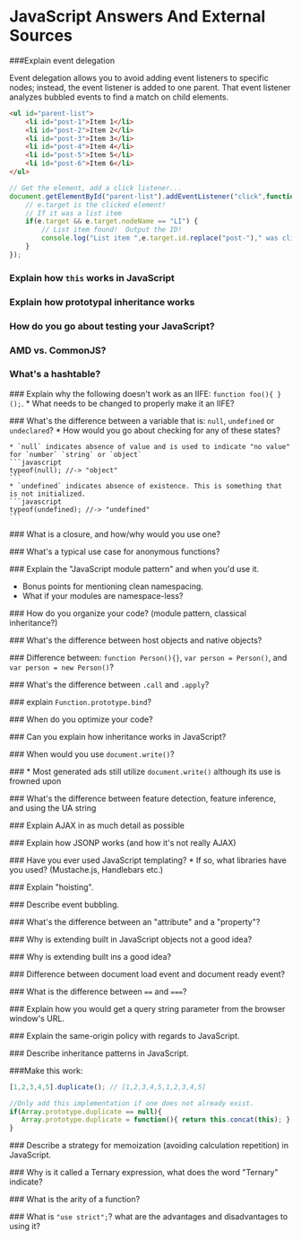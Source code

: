 # JavaScript Answers And External Sources
###<a name='q1'>Explain event delegation</a>

Event delegation allows you to avoid adding event listeners to specific nodes; 
instead, the event listener is added to one parent. 
That event listener analyzes bubbled events to find a match on child elements.

```html
<ul id="parent-list">
	<li id="post-1">Item 1</li>
	<li id="post-2">Item 2</li>
	<li id="post-3">Item 3</li>
	<li id="post-4">Item 4</li>
	<li id="post-5">Item 5</li>
	<li id="post-6">Item 6</li>
</ul>
```
```javascript
// Get the element, add a click listener...
document.getElementById("parent-list").addEventListener("click",function(e) {
	// e.target is the clicked element!
	// If it was a list item
	if(e.target && e.target.nodeName == "LI") {
		// List item found!  Output the ID!
		console.log("List item ",e.target.id.replace("post-")," was clicked!");
	}
});
```
### <a name='q2'>Explain how `this` works in JavaScript</a>

### <a name='q3'>Explain how prototypal inheritance works</a>

### <a name='q4'>How do you go about testing your JavaScript?</a>

### <a name='q5'>AMD vs. CommonJS?</a>

### <a name='q6'>What's a hashtable?</a>

###<a name='q7'> Explain why the following doesn't work as an IIFE: `function foo(){ }();`. 
    * What needs to be changed to properly make it an IIFE?</a>
    
###<a name='q8'> What's the difference between a variable that is: `null`, `undefined` or `undeclared`?</a>
    * How would you go about checking for any of these states?
    
    * `null` indicates absence of value and is used to indicate "no value" for `number` `string` or `object` 
    ```javascript
    typeof(null); //-> "object"
    ```
    * `undefined` indicates absence of existence. This is something that is not initialized.
    ```javascript
    typeof(undefined); //-> "undefined"
    ```

###<a name='q9'> What is a closure, and how/why would you use one?</a>

###<a name='q10'> What's a typical use case for anonymous functions?</a>

###<a name='q11'> Explain the "JavaScript module pattern" and when you'd use it.
   * Bonus points for mentioning clean namespacing.
   * What if your modules are namespace-less?</a>

###<a name='q12'> How do you organize your code? (module pattern, classical inheritance?)</a>

###<a name='q13'> What's the difference between host objects and native objects?</a>

###<a name='q14'> Difference between: `function Person(){}`, `var person = Person()`, and `var person = new Person()`?</a>

###<a name='q15'> What's the difference between `.call` and `.apply`?</a>

###<a name='q16'> explain `Function.prototype.bind`?</a>

###<a name='q17'> When do you optimize your code?</a>

###<a name='q18'> Can you explain how inheritance works in JavaScript?</a>

###<a name='q19'> When would you use `document.write()`?</a>

###<a name='q20'> * Most generated ads still utilize `document.write()` although its use is frowned upon</a>

###<a name='q21'> What's the difference between feature detection, feature inference, and using the UA string</a>

###<a name='q22'> Explain AJAX in as much detail as possible</a>

###<a name='q23'> Explain how JSONP works (and how it's not really AJAX)</a>

###<a name='q24'> Have you ever used JavaScript templating?
    * If so, what libraries have you used? (Mustache.js, Handlebars etc.)</a>


###<a name='q25'> Explain "hoisting".</a>


###<a name='q26'> Describe event bubbling.</a>

###<a name='q27'> What's the difference between an "attribute" and a "property"?</a>


###<a name='q28'> Why is extending built in JavaScript objects not a good idea?</a>

###<a name='q29'> Why is extending built ins a good idea?</a>

###<a name='q30'> Difference between document load event and document ready event?</a>

###<a name='q31'> What is the difference between `==` and `===`?</a>

###<a name='q32'> Explain how you would get a query string parameter from the browser window's URL.</a>

###<a name='q33'> Explain the same-origin policy with regards to JavaScript.</a>

###<a name='q34'> Describe inheritance patterns in JavaScript.</a>

###<a name='q35'>Make this work:</a>
```javascript
[1,2,3,4,5].duplicate(); // [1,2,3,4,5,1,2,3,4,5]
```
```javascript
//Only add this implementation if one does not already exist.
if(Array.prototype.duplicate == null){
   Array.prototype.duplicate = function(){ return this.concat(this); }
}
```
###<a name='q36'> Describe a strategy for memoization (avoiding calculation repetition) in JavaScript.</a>

###<a name='q37'> Why is it called a Ternary expression, what does the word "Ternary" indicate?</a>

###<a name='q38'> What is the arity of a function?</a>

###<a name='q39'> What is `"use strict";`? what are the advantages and disadvantages to using it?</a>